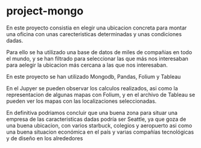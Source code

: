 # project-mongo


En este proyecto consistia en elegir una ubicacion concreta para montar una oficina con unas carecteristicas determinadas y unas condiciones dadas.

Para ello se ha utilizado una base de datos de miles de compañias en todo el mundo, y se han filtrado para seleccionar las que más nos interesaban para aelegir la ubicacion más cercana a las que nos interesaban.


En este proyecto se han utilizado Mongodb, Pandas, Folium y Tableau


En el Jupyer se pueden observar los calculos realizados, asi como la representacion de algunas mapas con Folium, y en el archivo de Tableau se pueden ver los mapas con las localizaciones seleccionadas.


En definitiva podriamos concluir que una buena zona para situar una empresa de las caracteristicas dadas podría ser Seattle, ya que goza de una buena ubicacion, con varios starbuck, colegios y aeropuerto asi como una buena situacion económica en el país y varias compañías tecnológicas y de diseño en los alrededores
